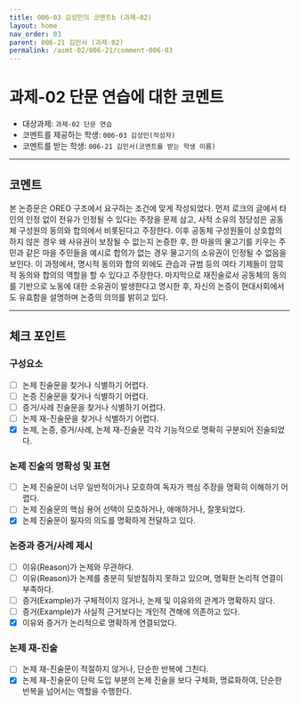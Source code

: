 ```yaml
---
title: 006-03 김성민의 코멘트b (과제-02) 
layout: home
nav_order: 03
parent: 006-21 김민서 (과제-02)
permalink: /asmt-02/006-21/comment-006-03
---
```


# 과제-02 단문 연습에 대한 코멘트

- 대상과제: `과제-02 단문 연습`
- 코멘트를 제공하는 학생: `006-03 김성민(작성자)` 
- 코멘트를 받는 학생: `006-21 김민서(코멘트를 받는 학생 이름)` 

---

## 코멘트

본 논증문은 OREO 구조에서 요구하는 조건에 맞게 작성되었다. 먼저 로크의 글에서 타인의 인정 없이 전유가 인정될 수 있다는 주장을 문제 삼고, 사적 소유의 정당성은 공동체 구성원의 동의와 합의에서 비롯된다고 주장한다. 이후 공동체 구성원들이 상호합의 하지 않은 경우 왜 사유권이 보장될 수 없는지 논증한 후, 한 마을의 물고기를 키우는 주민과 같은 마을 주민들을 예시로 합의가 없는 경우 물고기의 소유권이 인정될 수 없음을 보인다. 이 과정에서, 명시적 동의와 합의 외에도 관습과 규범 등의 여타 기제들이 암묵적 동의와 합의의 역할을 할 수 있다고 주장한다. 마지막으로 재진술로서 공동체의 동의를 기반으로 노동에 대한 소유권이 발생한다고 명시한 후, 자신의 논증이 현대사회에서도 유효함을 설명하며 논증의 의의를 밝히고 있다.

---

## 체크 포인트

### **구성요소**
- [ ] 논제 진술문을 찾거나 식별하기 어렵다.
- [ ] 논증 진술문을 찾거나 식별하기 어렵다.
- [ ] 증거/사례 진술문을 찾거나 식별하기 어렵다.
- [ ] 논제 재-진술문을 찾거나 식별하기 어렵다.
- [x] 논제, 논증, 증거/사례, 논제 재-진술문 각각 기능적으로 명확히 구분되어 진술되었다.

### **논제 진술의 명확성 및 표현**  
- [ ] 논제 진술문이 너무 일반적이거나 모호하여 독자가 핵심 주장을 명확히 이해하기 어렵다.  
- [ ] 논제 진술문의 핵심 용어 선택이 모호하거나, 애매하거나, 잘못되었다.  
- [x] 논제 진술문이 필자의 의도를 명확하게 전달하고 있다.  

### **논증과 증거/사례 제시**  
- [ ] 이유(Reason)가 논제와 무관하다.
- [ ] 이유(Reason)가 논제를 충분히 뒷받침하지 못하고 있으며, 명확한 논리적 연결이 부족하다.  
- [ ] 증거(Example)가 구체적이지 않거나, 논제 및 이유와의 관계가 명확하지 않다. 
- [ ] 증거(Example)가 사실적 근거보다는 개인적 견해에 의존하고 있다.  
- [x] 이유와 증거가 논리적으로 명확하게 연결되었다.  

### **논제 재-진술**  
- [ ] 논제 재-진술문이 적절하지 않거나, 단순한 반복에 그친다.   
- [x] 논제 재-진술문이 단락 도입 부분의 논제 진술을 보다 구체화, 명료화하여, 단순한 반복을 넘어서는 역할을 수행한다.  
